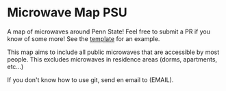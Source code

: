# Microwave Map PSU

A map of microwaves around Penn State!
Feel free to submit a PR if you know of some more!
See the [template](data/locations/example.md) for an example.

This map aims to include all public microwaves that are accessible by most people.
This excludes microwaves in residence areas (dorms, apartments, etc...)

If you don't know how to use git, send en email to (EMAIL).